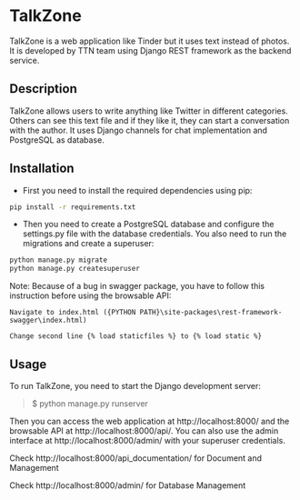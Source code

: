 # TalkZone

TalkZone is a web application like Tinder but it uses text instead of photos. It is developed by TTN team using Django REST framework as the backend service.

## Description

TalkZone allows users to write anything like Twitter in different categories. Others can see this text file and if they like it, they can start a conversation with the author. It uses Django channels for chat implementation and PostgreSQL as database.

## Installation

- First you need to install the required dependencies using pip:

```bash
pip install -r requirements.txt
```

- Then you need to create a PostgreSQL database and configure the settings.py file with the database credentials. You also need to run the migrations and create a superuser:

```bash
python manage.py migrate
python manage.py createsuperuser
```

Note: Because of a bug in swagger package, you have to follow this instruction before using the browsable API:

`Navigate to index.html ({PYTHON PATH}\site-packages\rest-framework-swagger\index.html)`

`Change second line {% load staticfiles %} to {% load static %}`

## Usage

To run TalkZone, you need to start the Django development server:

>$ python manage.py runserver

Then you can access the web application at http://localhost:8000/ and the browsable API at http://localhost:8000/api/. You can also use the admin interface at http://localhost:8000/admin/ with your superuser credentials.

Check http://localhost:8000/api_documentation/ for Document and Management

Check http://localhost:8000/admin/ for Database Management
